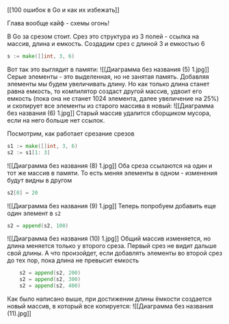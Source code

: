 [[100 ошибок в Go и как их избежать]]

Глава вообще кайф - схемы огонь!

В Go за срезом стоит. Срез это структура из 3 полей - ссылка на массив, длина и емкость.
Создадим срез с длиной 3 и емкостью 6
```go
s := make([]int, 3, 6)
```
Вот так это выглядит в памяти:
![[Диаграмма без названия (5) 1.jpg]]
Серые элементы - это выделенная, но не занятая память.
Добавляя элементы мы будем увеличивать длину. Но как только длина станет равна емкость, то компилятор создаст другой массив, удвоит его емкость (пока она не станет 1024 элемента, далее увеличение на 25%) и скопирует все элементы из старого массива в новый:
![[Диаграмма без названия (6) 1.jpg]]
Старый массив удалится сборщиком мусора, если на него больше нет ссылок.

Посмотрим, как работает срезание срезов
```go
s1 := make([]int, 3, 6)
s2 := s1[1: 3]
```
![[Диаграмма без названия (8) 1.jpg]]
Оба среза ссылаются на один и тот же массив в памяти. То есть меняя элементы в одном - изменения будут видны в другом
```go
s2[0] = 20
```
![[Диаграмма без названия (9) 1.jpg]]
Теперь попробуем добавить еще один элемент в `s2`
```go
s2 = append(s2, 100)
```
![[Диаграмма без названия (10) 1.jpg]]
Общий массив изменяется, но длина меняется только у второго среза. Первый срез не видит дальше свой длины. 
А что произойдет, если добавлять элементы во второй срез до тех пор, пока длина не превысит емкость
```go
    s2 = append(s2, 200)
    s2 = append(s2, 300)
    s2 = append(s2, 400)
```
Как было написано выше, при достижении длины ёмкости создается новый массив, в который все копируется:
![[Диаграмма без названия (11).jpg]]